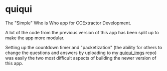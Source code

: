 # quiqui

The "Simple" Who is Who app for CCExtractor Development.

A lot of the code from the previous version of this app has been split up to make the app more modular.

Setting up the countdown timer and "packetization" (the ability for others to change the questions and answers by uploading to my [quiqui_imgs](https://www.github.com/dhrumilp15/quiqui_imgs) repo) was easily the two most difficult aspects of building the newer version of this app.
